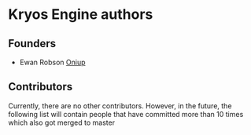 # Kryos Engine authors

## Founders

* Ewan Robson [Oniup](github.com/oniup)

## Contributors

Currently, there are no other contributors. However, in the future, the
following list will contain people that have committed more than 10 times which
also got merged to master
